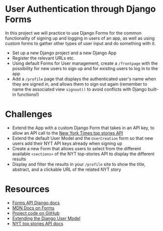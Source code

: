 # User Authentication through Django Forms

In this project we will practice to use Django Forms for the common functionality of signing up and logging in users of an app, as well as using custom forms to gather other types of user input and do something with it.

* Set up a new Django project and a new Django App
* Register the relevant URLs etc.
* Using default Forms for User management, create a `/frontpage` with the possibility for new users to sign up and for existing users to log in to the app
* Add a `/profile` page that displays the authenticated user's name when they are signed in, and allows them to sign out again (remember to name the associated view `signout()` to avoid conflicts with Django built-in functions!)

# Challenges

- Extend the App with a custom Django Form that takes in an API key, to allow an API call to the [New York Times top stories API](https://developer.nytimes.com/top_stories_v2.json#/README)
- Extend the default User Model and the `UserCreation` form so that new users add their NYT API keys already when signing up
- Create a new Form that allows users to select from the different available `<sections>` of the NYT top-stories API to display the different results
- Display and filter the results in your `/profile` site to show the title, abstract, and a clickable URL of the related NYT story


# Resources

* [Forms API Django docs](https://docs.djangoproject.com/en/2.1/ref/forms/api/)
* [MDN Docs on Forms](https://developer.mozilla.org/en-US/docs/Learn/Server-side/Django/Forms)
* [Project code on GitHub](https://github.com/martin-martin/django-simple-auth)
* [Extending the Django User Model](https://simpleisbetterthancomplex.com/tutorial/2016/07/22/how-to-extend-django-user-model.html#onetoone)
* [NYT top stories API docs](https://developer.nytimes.com/top_stories_v2.json#/README)
